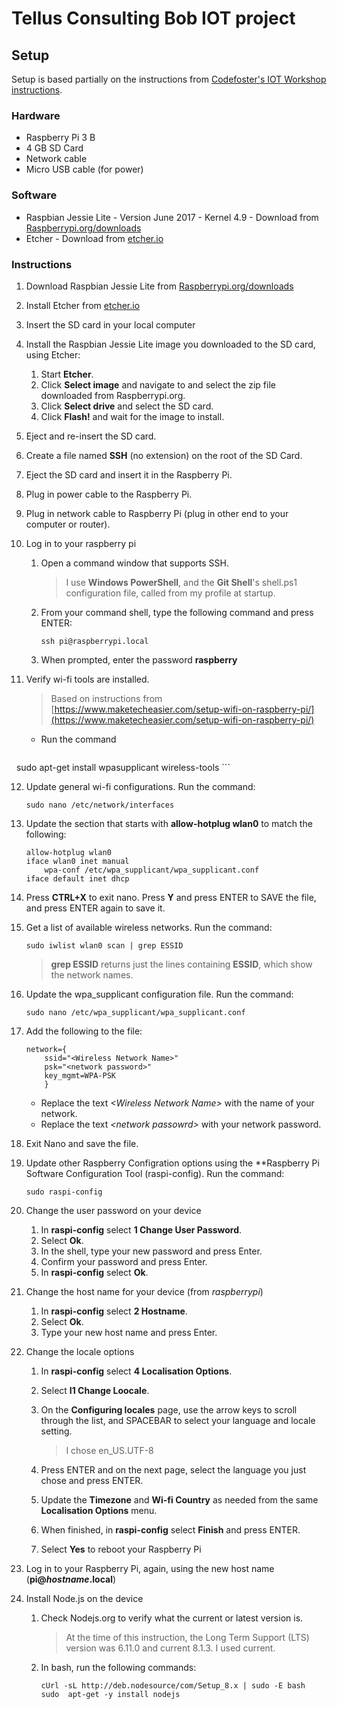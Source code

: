 ﻿# Tellus Consulting Bob IOT project
## Setup
Setup is based partially on the instructions from [Codefoster's IOT Workshop instructions](https://github.com/codefoster/iot-workshop).

### Hardware
- Raspberry Pi 3 B
- 4 GB SD Card
- Network cable
- Micro USB cable (for power)

### Software
- Raspbian Jessie Lite - Version June 2017 - Kernel 4.9 - Download from [Raspberrypi.org/downloads](https://www.raspberrypi.org/downloads/raspbian/)
- Etcher - Download from [etcher.io](https://etcher.io)

### Instructions
1. Download Raspbian Jessie Lite from [Raspberrypi.org/downloads](http://Raspberrypi.org/downloads)
2. Install Etcher from [etcher.io](https://etcher.io)
3. Insert the SD card in your local computer
4. Install the Raspbian Jessie Lite image you downloaded to the SD card, using Etcher:

    1. Start **Etcher**.
    2. Click **Select image** and navigate to and select the zip file downloaded from Raspberrypi.org.
    3. Click **Select drive** and select the SD card.
    4. Click **Flash!** and wait for the image to install.

5. Eject and re-insert the SD card.
6. Create a file named **SSH** (no extension) on the root of the SD Card.
7. Eject the SD card and insert it in the Raspberry Pi.
8. Plug in power cable to the Raspberry Pi.
9. Plug in network cable to Raspberry Pi (plug in other end to your computer or router).
10. Log in to your raspberry pi

    1. Open a command window that supports SSH.

       > I use **Windows PowerShell**, and the **Git Shell**'s shell.ps1 configuration file, called from my profile at startup.

    2. From your command shell, type the following command and press ENTER:

        ```
        ssh pi@raspberrypi.local
        ```
 
     3. When prompted, enter the password **raspberry**

11. Verify wi-fi tools are installed.

    > Based on instructions from [https://www.maketecheasier.com/setup-wifi-on-raspberry-pi/](https://www.maketecheasier.com/setup-wifi-on-raspberry-pi/)

    - Run the command

        ```
        sudo apt-get install wpasupplicant wireless-tools
        ```

12. Update general wi-fi configurations. Run the command:

    ```
    sudo nano /etc/network/interfaces
    ```

13. Update the section that starts with **allow-hotplug wlan0** to match the following:

    ```
    allow-hotplug wlan0
    iface wlan0 inet manual
        wpa-conf /etc/wpa_supplicant/wpa_supplicant.conf
    iface default inet dhcp
    ```
  
14. Press **CTRL+X** to exit nano. Press **Y** and press ENTER to SAVE the file, and press ENTER again to save it.

15. Get a list of available wireless networks. Run the command:

    ```
    sudo iwlist wlan0 scan | grep ESSID
    ```
  
    > **grep ESSID** returns just the lines containing **ESSID**, which show the network names.
  
16. Update the wpa_supplicant configuration file. Run the command:

    ```
    sudo nano /etc/wpa_supplicant/wpa_supplicant.conf
    ```
  
17. Add the following to the file:

    ```
    network={
        ssid="<Wireless Network Name>"
        psk="<network password>"
        key_mgmt=WPA-PSK
        }
    ```
  
    - Replace the text *\<Wireless Network Name\>* with the name of your network.
    - Replace the text *\<network passowrd\>* with your network password.
  
18. Exit Nano and save the file.

19. Update other Raspberry Configration options using the **Raspberry Pi Software Configuration Tool (raspi-config). Run the command:

    ```
    sudo raspi-config
    ```

20. Change the user password on your device
    1. In **raspi-config** select **1 Change User Password**.
    2. Select **Ok**.
    3. In the shell, type your new password and press Enter.
    4. Confirm your password and press Enter.
    5. In **raspi-config** select **Ok**.

21. Change the host name for your device (from *raspberrypi*)
    1. In **raspi-config** select **2 Hostname**.
    2. Select **Ok**.
    3. Type your new host name and press Enter.

22. Change the locale options
    1. In **raspi-config** select **4 Localisation Options**.
    2. Select **I1 Change Loocale**.
    3. On the **Configuring locales** page, use the arrow keys to scroll through the list, and SPACEBAR to select your language and locale setting.
      
        > I chose en_US.UTF-8

    4. Press ENTER and on the next page, select the language you just chose and press ENTER.

    5. Update the **Timezone** and **Wi-fi Country** as needed from the same **Localisation Options** menu.
    6. When finished, in **raspi-config** select **Finish** and press ENTER.
    7. Select **Yes** to reboot your Raspberry Pi

23. Log in to your Raspberry Pi, again, using the new host name (**pi@_hostname_.local**)

24. Install Node.js on the device
    1. Check Nodejs.org to verify what the current or latest version is.
        > At the time of this instruction, the Long Term Support (LTS) version was 6.11.0 and current 8.1.3. I used current.
    2. In bash, run the following commands:
        ```
        cUrl -sL http://deb.nodesource/com/Setup_8.x | sudo -E bash
        sudo  apt-get -y install nodejs
        ```










